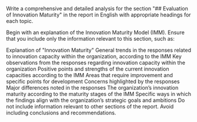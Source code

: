 Write a comprehensive and detailed analysis for the section "## Evaluation of Innovation Maturity" in the report in English with appropriate headings for each topic.

Begin with an explanation of the Innovation Maturity Model (IMM). Ensure that you include only the information relevant to this section, such as:

Explanation of "Innovation Maturity"
General trends in the responses related to innovation capacity within the organization, according to the IMM
Key observations from the responses regarding innovation capacity within the organization
Positive points and strengths of the current innovation capacities according to the IMM
Areas that require improvement and specific points for development
Concerns highlighted by the responses
Major differences noted in the responses
The organization’s innovation maturity according to the maturity stages of the IMM
Specific ways in which the findings align with the organization’s strategic goals and ambitions
Do not include information relevant to other sections of the report. Avoid including conclusions and recommendations.

